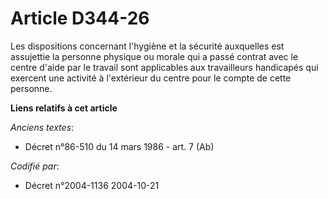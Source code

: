 # Article D344-26

Les dispositions concernant l'hygiène et la sécurité auxquelles est assujettie la personne physique ou morale qui a passé
contrat avec le centre d'aide par le travail sont applicables aux travailleurs handicapés qui exercent une activité à
l'extérieur du centre pour le compte de cette personne.

**Liens relatifs à cet article**

_Anciens textes_:

  - Décret n°86-510 du 14 mars 1986 - art. 7 (Ab)

_Codifié par_:

  - Décret n°2004-1136 2004-10-21
